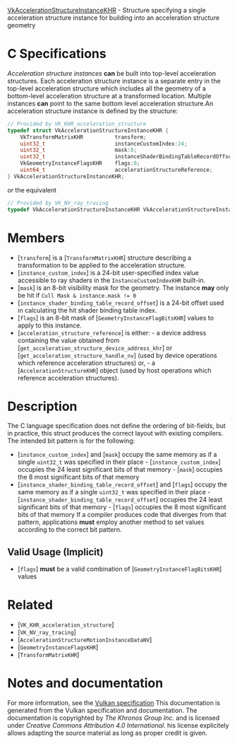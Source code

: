 [VkAccelerationStructureInstanceKHR](https://www.khronos.org/registry/vulkan/specs/1.3-extensions/man/html/VkAccelerationStructureInstanceKHR.html) - Structure specifying a single acceleration structure instance for building into an acceleration structure geometry

# C Specifications
*Acceleration structure instances* **can**  be built into top-level acceleration
structures.
Each acceleration structure instance is a separate entry in the top-level
acceleration structure which includes all the geometry of a bottom-level
acceleration structure at a transformed location.
Multiple instances  **can**  point to the same bottom level acceleration
structure.An acceleration structure instance is defined by the structure:
```c
// Provided by VK_KHR_acceleration_structure
typedef struct VkAccelerationStructureInstanceKHR {
    VkTransformMatrixKHR          transform;
    uint32_t                      instanceCustomIndex:24;
    uint32_t                      mask:8;
    uint32_t                      instanceShaderBindingTableRecordOffset:24;
    VkGeometryInstanceFlagsKHR    flags:8;
    uint64_t                      accelerationStructureReference;
} VkAccelerationStructureInstanceKHR;
```
or the equivalent
```c
// Provided by VK_NV_ray_tracing
typedef VkAccelerationStructureInstanceKHR VkAccelerationStructureInstanceNV;
```

# Members
- [`transform`] is a [`TransformMatrixKHR`] structure describing a transformation to be applied to the acceleration structure.
- [`instance_custom_index`] is a 24-bit user-specified index value accessible to ray shaders in the `InstanceCustomIndexKHR` built-in.
- [`mask`] is an 8-bit visibility mask for the geometry. The instance  **may**  only be hit if `Cull Mask & instance.mask != 0`
- [`instance_shader_binding_table_record_offset`] is a 24-bit offset used in calculating the hit shader binding table index.
- [`flags`] is an 8-bit mask of [`GeometryInstanceFlagBitsKHR`] values to apply to this instance.
- [`acceleration_structure_reference`] is either:  - a device address containing the value obtained from [`get_acceleration_structure_device_address_khr`] or [`get_acceleration_structure_handle_nv`]      (used by device operations which reference acceleration structures) or,  - a [`AccelerationStructureKHR`] object (used by host operations which reference acceleration structures).

# Description
The C language specification does not define the ordering of bit-fields, but
in practice, this struct produces the correct layout with existing
compilers.
The intended bit pattern is for the following:
- [`instance_custom_index`] and [`mask`] occupy the same memory as if a single `uint32_t` was specified in their place  - [`instance_custom_index`] occupies the 24 least significant bits of that memory  - [`mask`] occupies the 8 most significant bits of that memory 
- [`instance_shader_binding_table_record_offset`] and [`flags`] occupy the same memory as if a single `uint32_t` was specified in their place  - [`instance_shader_binding_table_record_offset`] occupies the 24 least significant bits of that memory  - [`flags`] occupies the 8 most significant bits of that memory 
If a compiler produces code that diverges from that pattern, applications
 **must**  employ another method to set values according to the correct bit
pattern.
## Valid Usage (Implicit)
-  [`flags`] **must**  be a valid combination of [`GeometryInstanceFlagBitsKHR`] values

# Related
- [`VK_KHR_acceleration_structure`]
- [`VK_NV_ray_tracing`]
- [`AccelerationStructureMotionInstanceDataNV`]
- [`GeometryInstanceFlagsKHR`]
- [`TransformMatrixKHR`]

# Notes and documentation
For more information, see the [Vulkan specification](https://www.khronos.org/registry/vulkan/specs/1.3-extensions/html/vkspec.html)
This documentation is generated from the Vulkan specification and documentation.
The documentation is copyrighted by *The Khronos Group Inc.* and is licensed under *Creative Commons Attribution 4.0 International*.
his license explicitely allows adapting the source material as long as proper credit is given.
        